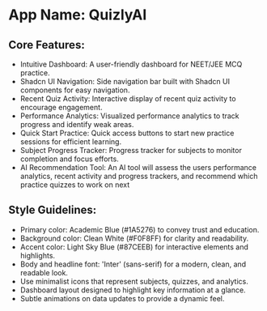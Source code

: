 # **App Name**: QuizlyAI

## Core Features:

- Intuitive Dashboard: A user-friendly dashboard for NEET/JEE MCQ practice.
- Shadcn UI Navigation: Side navigation bar built with Shadcn UI components for easy navigation.
- Recent Quiz Activity: Interactive display of recent quiz activity to encourage engagement.
- Performance Analytics: Visualized performance analytics to track progress and identify weak areas.
- Quick Start Practice: Quick access buttons to start new practice sessions for efficient learning.
- Subject Progress Tracker: Progress tracker for subjects to monitor completion and focus efforts.
- AI Recommendation Tool: An AI tool will assess the users performance analytics, recent activity and progress trackers, and recommend which practice quizzes to work on next

## Style Guidelines:

- Primary color: Academic Blue (#1A5276) to convey trust and education.
- Background color: Clean White (#F0F8FF) for clarity and readability.
- Accent color: Light Sky Blue (#87CEEB) for interactive elements and highlights.
- Body and headline font: 'Inter' (sans-serif) for a modern, clean, and readable look.
- Use minimalist icons that represent subjects, quizzes, and analytics.
- Dashboard layout designed to highlight key information at a glance.
- Subtle animations on data updates to provide a dynamic feel.